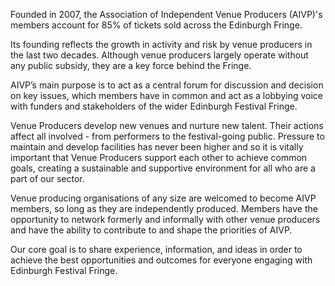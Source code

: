 Founded in 2007, the Association of Independent Venue Producers (AIVP)'s members account for 85% of tickets sold across the Edinburgh Fringe. 

Its founding reflects the growth in activity and risk by venue producers in the last two decades. Although venue producers largely operate without any public subsidy, they are a key force behind the Fringe. 

AIVP’s main purpose is to act as a central forum for discussion and decision on key issues, which members have in common and act as a lobbying voice with funders and stakeholders of the wider Edinburgh Festival Fringe. 

Venue Producers develop new venues and nurture new talent. Their actions affect all involved - from performers to the festival-going public. Pressure to maintain and develop facilities has never been higher and so it is vitally important that Venue Producers support each other to achieve common goals, creating a sustainable and supportive environment for all who are a part of our sector.

Venue producing organisations of any size are welcomed to become AIVP members, so long as they are independently produced. Members have the opportunity to network formerly and informally with other venue producers and have the ability to contribute to and shape the priorities of AIVP. 

Our core goal is to share experience, information, and ideas in order to achieve the best opportunities and outcomes for everyone engaging with Edinburgh Festival Fringe.